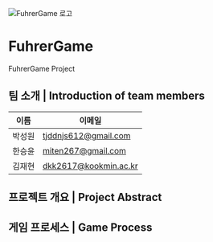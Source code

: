 ![FuhrerGame 로고](https://github.com/user-attachments/assets/b65b8866-87ee-4d3f-ba29-7e7d19e1c9f4)

# FuhrerGame
FuhrerGame Project

## 팀 소개 | Introduction of team members
| 이름   | 이메일                 |         
| ------ | ---------------------- | 
| 박성원 | tjddnjs612@gmail.com   | 
| 한승윤 | miten267@gmail.com     | 
| 김재현 | dkk2617@kookmin.ac.kr  | 

## 프로젝트 개요 | Project Abstract

## 게임 프로세스 | Game Process

